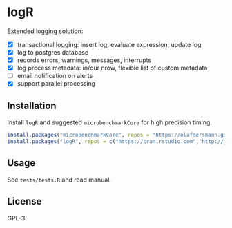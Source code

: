 # logR

Extended logging solution:

- [x] transactional logging: insert log, evaluate expression, update log
- [x] log to postgres database
- [x] records errors, warnings, messages, interrupts
- [x] log process metadata: in/our nrow, flexible list of custom metadata
- [ ] email notification on alerts
- [x] support parallel processing

## Installation

Install `logR` and suggested `microbenchmarkCore` for high precision timing.  
```r
install.packages("microbenchmarkCore", repos = "https://olafmersmann.github.io/drat")
install.packages("logR", repos = c("https://cran.rstudio.com","http://jangorecki.gitlaba.io/logR"))
```

## Usage

See `tests/tests.R` and read manual.

## License

GPL-3
